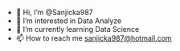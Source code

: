 - 👋 Hi, I’m @Sanjicka987
- 👀 I’m interested in Data Analyze
- 🌱 I’m currently learning Data Science
- 📫 How to reach me sanjicka987@hotmail.com

<!---
Sanjicka987/Sanjicka987 is a ✨ special ✨ repository because its `README.md` (this file) appears on your GitHub profile.
You can click the Preview link to take a look at your changes.
--->
